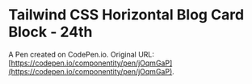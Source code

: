 # Tailwind CSS Horizontal Blog Card Block - 24th

A Pen created on CodePen.io. Original URL: [https://codepen.io/componentity/pen/jOqmGaP](https://codepen.io/componentity/pen/jOqmGaP).


